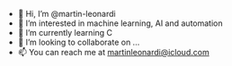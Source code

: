- 👋 Hi, I’m @martin-leonardi
- 👀 I’m interested in machine learning, AI and automation
- 🌱 I’m currently learning C
- 💞️ I’m looking to collaborate on ...
- 📫 You can reach me at martinleonardi@icloud.com

<!---
martin-leonardi/martin-leonardi is a ✨ special ✨ repository because its `README.md` (this file) appears on your GitHub profile.
You can click the Preview link to take a look at your changes.
--->
